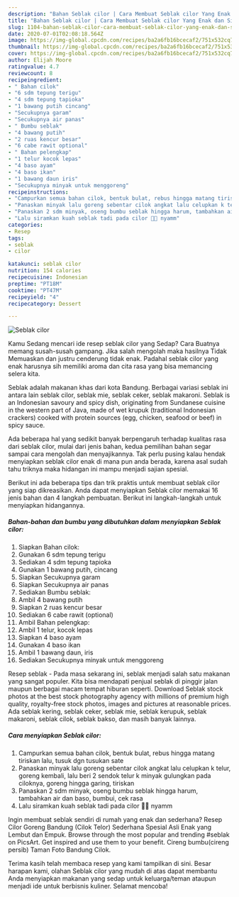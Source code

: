 ```yaml
---
description: "Bahan Seblak cilor | Cara Membuat Seblak cilor Yang Enak dan Simpel"
title: "Bahan Seblak cilor | Cara Membuat Seblak cilor Yang Enak dan Simpel"
slug: 1104-bahan-seblak-cilor-cara-membuat-seblak-cilor-yang-enak-dan-simpel
date: 2020-07-01T02:08:18.564Z
image: https://img-global.cpcdn.com/recipes/ba2a6fb16bcecaf2/751x532cq70/seblak-cilor-foto-resep-utama.jpg
thumbnail: https://img-global.cpcdn.com/recipes/ba2a6fb16bcecaf2/751x532cq70/seblak-cilor-foto-resep-utama.jpg
cover: https://img-global.cpcdn.com/recipes/ba2a6fb16bcecaf2/751x532cq70/seblak-cilor-foto-resep-utama.jpg
author: Elijah Moore
ratingvalue: 4.7
reviewcount: 8
recipeingredient:
- " Bahan cilok"
- "6 sdm tepung terigu"
- "4 sdm tepung tapioka"
- "1 bawang putih cincang"
- "Secukupnya garam"
- "Secukupnya air panas"
- " Bumbu seblak"
- "4 bawang putih"
- "2 ruas kencur besar"
- "6 cabe rawit optional"
- " Bahan pelengkap"
- "1 telur kocok lepas"
- "4 baso ayam"
- "4 baso ikan"
- "1 bawang daun iris"
- "Secukupnya minyak untuk menggoreng"
recipeinstructions:
- "Campurkan semua bahan cilok, bentuk bulat, rebus hingga matang tiriskan lalu, tusuk dgn tusukan sate"
- "Panaskan minyak lalu goreng sebentar cilok angkat lalu celupkan k telur, goreng kembali, lalu beri 2 sendok telur k minyak gulungkan pada ciloknya, goreng hingga garing, tiriskan"
- "Panaskan 2 sdm minyak, oseng bumbu seblak hingga harum, tambahkan air dan baso, bumbui, cek rasa"
- "Lalu siramkan kuah seblak tadi pada cilor 🍢🍢 nyamm"
categories:
- Resep
tags:
- seblak
- cilor

katakunci: seblak cilor 
nutrition: 154 calories
recipecuisine: Indonesian
preptime: "PT18M"
cooktime: "PT47M"
recipeyield: "4"
recipecategory: Dessert

---
```



![Seblak cilor](https://img-global.cpcdn.com/recipes/ba2a6fb16bcecaf2/751x532cq70/seblak-cilor-foto-resep-utama.jpg)

Kamu Sedang mencari ide resep seblak cilor yang Sedap? Cara Buatnya memang susah-susah gampang. Jika salah mengolah maka hasilnya Tidak Memuaskan dan justru cenderung tidak enak. Padahal seblak cilor yang enak harusnya sih memiliki aroma dan cita rasa yang bisa memancing selera kita.

Seblak adalah makanan khas dari kota Bandung. Berbagai variasi seblak ini antara lain seblak cilor, seblak mie, seblak ceker, seblak makaroni. Seblak is an Indonesian savoury and spicy dish, originating from Sundanese cuisine in the western part of Java, made of wet krupuk (traditional Indonesian crackers) cooked with protein sources (egg, chicken, seafood or beef) in spicy sauce.

Ada beberapa hal yang sedikit banyak berpengaruh terhadap kualitas rasa dari seblak cilor, mulai dari jenis bahan, kedua pemilihan bahan segar sampai cara mengolah dan menyajikannya. Tak perlu pusing kalau hendak menyiapkan seblak cilor enak di mana pun anda berada, karena asal sudah tahu triknya maka hidangan ini mampu menjadi sajian spesial.


Berikut ini ada beberapa tips dan trik praktis untuk membuat seblak cilor yang siap dikreasikan. Anda dapat menyiapkan Seblak cilor memakai 16 jenis bahan dan 4 langkah pembuatan. Berikut ini langkah-langkah untuk menyiapkan hidangannya.

<!--inarticleads1-->

##### Bahan-bahan dan bumbu yang dibutuhkan dalam menyiapkan Seblak cilor:

1. Siapkan  Bahan cilok:
1. Gunakan 6 sdm tepung terigu
1. Sediakan 4 sdm tepung tapioka
1. Gunakan 1 bawang putih, cincang
1. Siapkan Secukupnya garam
1. Siapkan Secukupnya air panas
1. Sediakan  Bumbu seblak:
1. Ambil 4 bawang putih
1. Siapkan 2 ruas kencur besar
1. Sediakan 6 cabe rawit (optional)
1. Ambil  Bahan pelengkap:
1. Ambil 1 telur, kocok lepas
1. Siapkan 4 baso ayam
1. Gunakan 4 baso ikan
1. Ambil 1 bawang daun, iris
1. Sediakan Secukupnya minyak untuk menggoreng


Resep seblak - Pada masa sekarang ini, seblak menjadi salah satu makanan yang sangat populer. Kita bisa mendapati penjual seblak di pinggir jalan maupun berbagai macam tempat hiburan seperti. Download Seblak stock photos at the best stock photography agency with millions of premium high quality, royalty-free stock photos, images and pictures at reasonable prices. Ada seblak kering, seblak ceker, seblak mie, seblak kerupuk, seblak makaroni, seblak cilok, seblak bakso, dan masih banyak lainnya. 

<!--inarticleads2-->

##### Cara menyiapkan Seblak cilor:

1. Campurkan semua bahan cilok, bentuk bulat, rebus hingga matang tiriskan lalu, tusuk dgn tusukan sate
1. Panaskan minyak lalu goreng sebentar cilok angkat lalu celupkan k telur, goreng kembali, lalu beri 2 sendok telur k minyak gulungkan pada ciloknya, goreng hingga garing, tiriskan
1. Panaskan 2 sdm minyak, oseng bumbu seblak hingga harum, tambahkan air dan baso, bumbui, cek rasa
1. Lalu siramkan kuah seblak tadi pada cilor 🍢🍢 nyamm


Ingin membuat seblak sendiri di rumah yang enak dan sederhana? Resep Cilor Goreng Bandung (Cilok Telor) Sederhana Spesial Asli Enak yang Lembut dan Empuk. Browse through the most popular and trending #seblak on PicsArt. Get inspired and use them to your benefit. Cireng bumbu(cireng persib) Taman Foto Bandung Cilok. 

Terima kasih telah membaca resep yang kami tampilkan di sini. Besar harapan kami, olahan Seblak cilor yang mudah di atas dapat membantu Anda menyiapkan makanan yang sedap untuk keluarga/teman ataupun menjadi ide untuk berbisnis kuliner. Selamat mencoba!
